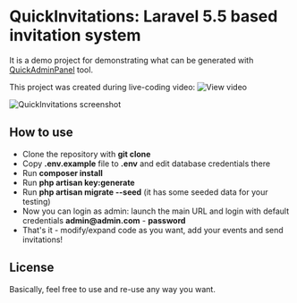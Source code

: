 # QuickInvitations: Laravel 5.5 based invitation system

It is a demo project for demonstrating what can be generated with [QuickAdminPanel](https://quickadminpanel.com) tool.

This project was created during live-coding video: ![View video](https://www.youtube.com/watch?v=J_aYMur2RQk)

![QuickInvitations screenshot](http://webcoderpro.com/quickinvitations-demo.png)

## How to use

- Clone the repository with __git clone__
- Copy __.env.example__ file to __.env__ and edit database credentials there
- Run __composer install__
- Run __php artisan key:generate__
- Run __php artisan migrate --seed__ (it has some seeded data for your testing)
- Now you can login as admin: launch the main URL and login with default credentials __admin@admin.com__ - __password__
- That's it - modify/expand code as you want, add your events and send invitations!

## License

Basically, feel free to use and re-use any way you want.
